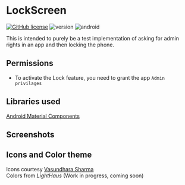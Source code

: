 # LockScreen
[![GitHub license](https://img.shields.io/github/license/Naereen/StrapDown.js.svg)](https://github.com/Brutuski/LockScreen/blob/master/LICENSE)
![version](https://img.shields.io/badge/Version-BETA-orange) ![android](https://img.shields.io/badge/Made%20with-Android%20Studio-green)

This is intended to purely be a test implementation of asking for admin rights in an app and then locking the phone.

## Permissions
+ To activate the Lock feature, you need to grant the app `Admin privilages`

## Libraries used
[Android Material Components](https://github.com/material-components/material-components-android)

## Screenshots

## Icons and Color theme
Icons courtesy [Vasundhara Sharma](https://www.behance.net/vasundhsharma) </br>
Colors from *LightHaus* (Work in progress, coming soon)
